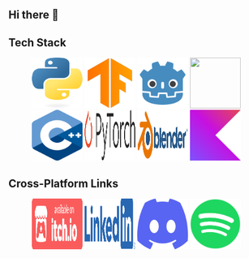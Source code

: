 ## Hi there 👋


## Tech Stack

<div align="center">
  
  <a href="URL1"><img src="Images/Tech Stack/python-logo-only.png" alt="Image 1" width="100" height="100"></a>
  <a href="URL3"><img src="Images/Tech Stack/15658638.png" alt="Image 3" width="100" height="100"></a>
  <a href="URL2"><img src="Images/Tech Stack/gd.png" alt="Image 2" width="100" height="100"></a>
  <a href="URL3"><img src="Images/Tech Stack/java-logo.png" alt="" width="100" height="100"></a>
  <a href="URL3"><img src="Images/Tech Stack/cpp_logo.png" alt="Image 3" width="100" height="100"></a>
  <a href="URL3"><img src="Images/Tech Stack/Pytorch_logo.png" alt="Image 3" width="100" height="100"></a>
  <a href="URL3"><img src="Images/Tech Stack/blender_logo.png" alt="Image 3" width="100" height="100"></a>
  <a href="URL3"><img src="Images/Tech Stack/Kotlin Full Color Logo Mark RGB.png" alt="Image 3" width="100" height="100"></a>
  
</div>



## Cross-Platform Links

<div align="center">
  
  <a href="URL1"><img src="Images/Social Media/badge-color.png" alt="Image 1" width="100" height="100"></a>
  <a href="URL2"><img src="Images/Social Media/LI-Logo.png" alt="Image 2" width="100" height="100"></a>
  <a href="URL3"><img src="Images/Social Media/Discord-Symbol-Blurple.png" alt="" width="100" height="100"></a>
  <a href="URL3"><img src="Images/Social Media/Spotify_Primary_Logo_RGB_Green.png" alt="" width="100" height="100"></a>
</div>

<!--
**Sylforen/Sylforen** is a ✨ _special_ ✨ repository because its `README.md` (this file) appears on your GitHub profile.

Here are some ideas to get you started:

- 🔭 I’m currently working on ...
- 🌱 I’m currently learning ...
- 👯 I’m looking to collaborate on ...
- 🤔 I’m looking for help with ...
- 💬 Ask me about ...
- 📫 How to reach me: ...
- 😄 Pronouns: ...
- ⚡ Fun fact: ...
-->
